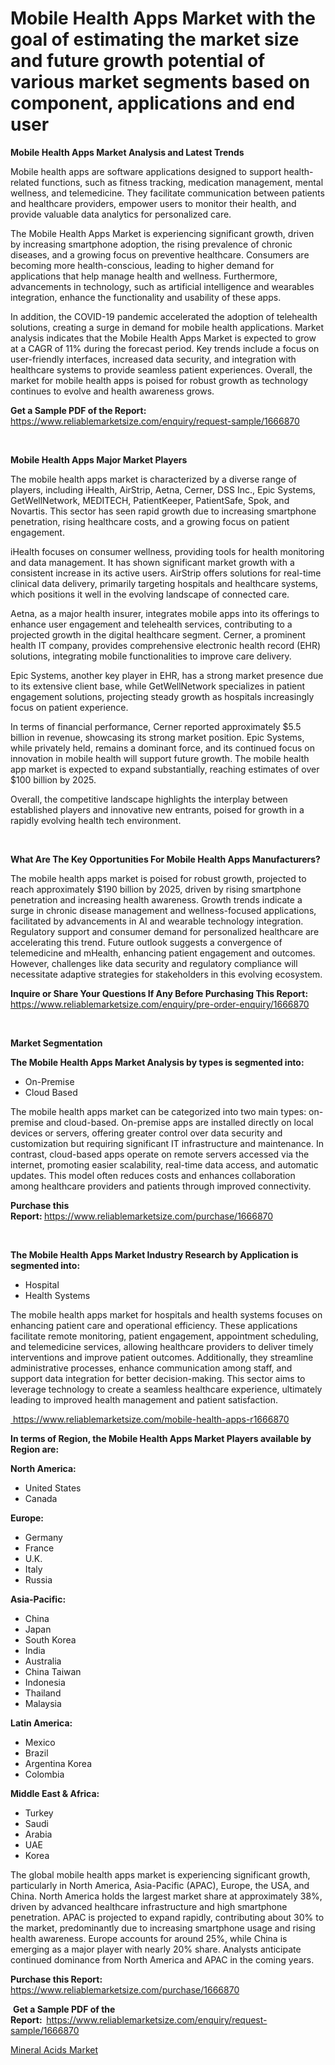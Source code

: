 <p><h1>Mobile Health Apps Market with the goal of estimating the market size and future growth potential of various market segments based on component, applications and end user</h1></p><p><strong>Mobile Health Apps Market Analysis and Latest Trends</strong></p>
<p><p>Mobile health apps are software applications designed to support health-related functions, such as fitness tracking, medication management, mental wellness, and telemedicine. They facilitate communication between patients and healthcare providers, empower users to monitor their health, and provide valuable data analytics for personalized care.</p><p>The Mobile Health Apps Market is experiencing significant growth, driven by increasing smartphone adoption, the rising prevalence of chronic diseases, and a growing focus on preventive healthcare. Consumers are becoming more health-conscious, leading to higher demand for applications that help manage health and wellness. Furthermore, advancements in technology, such as artificial intelligence and wearables integration, enhance the functionality and usability of these apps.</p><p>In addition, the COVID-19 pandemic accelerated the adoption of telehealth solutions, creating a surge in demand for mobile health applications. Market analysis indicates that the Mobile Health Apps Market is expected to grow at a CAGR of 11% during the forecast period. Key trends include a focus on user-friendly interfaces, increased data security, and integration with healthcare systems to provide seamless patient experiences. Overall, the market for mobile health apps is poised for robust growth as technology continues to evolve and health awareness grows.</p></p>
<p><strong>Get a Sample PDF of the Report:&nbsp;</strong> <a href="https://www.reliablemarketsize.com/enquiry/request-sample/1666870?utm_campaign=2393&utm_medium=2&utm_source=Github&utm_content=ia&utm_term=06032025&utm_id=mobile-health-apps">https://www.reliablemarketsize.com/enquiry/request-sample/1666870</a></p>
<p>&nbsp;</p>
<p><strong>Mobile Health Apps Major Market Players</strong></p>
<p><p>The mobile health apps market is characterized by a diverse range of players, including iHealth, AirStrip, Aetna, Cerner, DSS Inc., Epic Systems, GetWellNetwork, MEDITECH, PatientKeeper, PatientSafe, Spok, and Novartis. This sector has seen rapid growth due to increasing smartphone penetration, rising healthcare costs, and a growing focus on patient engagement.</p><p>iHealth focuses on consumer wellness, providing tools for health monitoring and data management. It has shown significant market growth with a consistent increase in its active users. AirStrip offers solutions for real-time clinical data delivery, primarily targeting hospitals and healthcare systems, which positions it well in the evolving landscape of connected care.</p><p>Aetna, as a major health insurer, integrates mobile apps into its offerings to enhance user engagement and telehealth services, contributing to a projected growth in the digital healthcare segment. Cerner, a prominent health IT company, provides comprehensive electronic health record (EHR) solutions, integrating mobile functionalities to improve care delivery.</p><p>Epic Systems, another key player in EHR, has a strong market presence due to its extensive client base, while GetWellNetwork specializes in patient engagement solutions, projecting steady growth as hospitals increasingly focus on patient experience.</p><p>In terms of financial performance, Cerner reported approximately $5.5 billion in revenue, showcasing its strong market position. Epic Systems, while privately held, remains a dominant force, and its continued focus on innovation in mobile health will support future growth. The mobile health app market is expected to expand substantially, reaching estimates of over $100 billion by 2025.</p><p>Overall, the competitive landscape highlights the interplay between established players and innovative new entrants, poised for growth in a rapidly evolving health tech environment.</p></p>
<p>&nbsp;</p>
<p><strong>What Are The Key Opportunities For Mobile Health Apps Manufacturers?</strong></p>
<p><p>The mobile health apps market is poised for robust growth, projected to reach approximately $190 billion by 2025, driven by rising smartphone penetration and increasing health awareness. Growth trends indicate a surge in chronic disease management and wellness-focused applications, facilitated by advancements in AI and wearable technology integration. Regulatory support and consumer demand for personalized healthcare are accelerating this trend. Future outlook suggests a convergence of telemedicine and mHealth, enhancing patient engagement and outcomes. However, challenges like data security and regulatory compliance will necessitate adaptive strategies for stakeholders in this evolving ecosystem.</p></p>
<p><strong>Inquire or Share Your Questions If Any Before Purchasing This Report:</strong> <a href="https://www.reliablemarketsize.com/enquiry/pre-order-enquiry/1666870?utm_campaign=2393&utm_medium=2&utm_source=Github&utm_content=ia&utm_term=06032025&utm_id=mobile-health-apps">https://www.reliablemarketsize.com/enquiry/pre-order-enquiry/1666870</a></p>
<p>&nbsp;</p>
<p><strong>Market Segmentation</strong></p>
<p><strong>The Mobile Health Apps Market Analysis by types is segmented into:</strong></p>
<p><ul><li>On-Premise</li><li>Cloud Based</li></ul></p>
<p><p>The mobile health apps market can be categorized into two main types: on-premise and cloud-based. On-premise apps are installed directly on local devices or servers, offering greater control over data security and customization but requiring significant IT infrastructure and maintenance. In contrast, cloud-based apps operate on remote servers accessed via the internet, promoting easier scalability, real-time data access, and automatic updates. This model often reduces costs and enhances collaboration among healthcare providers and patients through improved connectivity.</p></p>
<p><strong>Purchase this Report:&nbsp;</strong><a href="https://www.reliablemarketsize.com/purchase/1666870?utm_campaign=2393&utm_medium=2&utm_source=Github&utm_content=ia&utm_term=06032025&utm_id=mobile-health-apps">https://www.reliablemarketsize.com/purchase/1666870</a></p>
<p>&nbsp;</p>
<p><strong>The Mobile Health Apps Market Industry Research by Application is segmented into:</strong></p>
<p><ul><li>Hospital</li><li>Health Systems</li></ul></p>
<p><p>The mobile health apps market for hospitals and health systems focuses on enhancing patient care and operational efficiency. These applications facilitate remote monitoring, patient engagement, appointment scheduling, and telemedicine services, allowing healthcare providers to deliver timely interventions and improve patient outcomes. Additionally, they streamline administrative processes, enhance communication among staff, and support data integration for better decision-making. This sector aims to leverage technology to create a seamless healthcare experience, ultimately leading to improved health management and patient satisfaction.</p></p>
<p><a href="https://www.reliablemarketsize.com/mobile-health-apps-r1666870?utm_campaign=2393&utm_medium=2&utm_source=Github&utm_content=ia&utm_term=06032025&utm_id=mobile-health-apps">&nbsp;https://www.reliablemarketsize.com/mobile-health-apps-r1666870</a></p>
<p><strong>In terms of Region, the Mobile Health Apps Market Players available by Region are:</strong></p>
<p>
    <p> <strong> North America: </strong>
        <ul>
            <li>United States</li>
            <li>Canada</li>
        </ul>
        </p> 
    <p> <strong> Europe: </strong>
        <ul>
            <li>Germany</li>
            <li>France</li>
            <li>U.K.</li>
            <li>Italy</li>
            <li>Russia</li>
        </ul>
        </p> 
    <p> <strong> Asia-Pacific: </strong>
        <ul>
            <li>China</li>
            <li>Japan</li>
            <li>South Korea</li>
            <li>India</li>
            <li>Australia</li>
            <li>China Taiwan</li>
            <li>Indonesia</li>
            <li>Thailand</li>
            <li>Malaysia</li>
        </ul>
        </p> 
    <p> <strong> Latin America: </strong>
        <ul>
            <li>Mexico</li>
            <li>Brazil</li>
            <li>Argentina Korea</li>
            <li>Colombia</li>
        </ul>
        </p> 
    <p> <strong> Middle East & Africa: </strong>
        <ul>
            <li>Turkey</li>
            <li>Saudi</li>
            <li>Arabia</li>
            <li>UAE</li>
            <li>Korea</li>
        </ul>
    </p>
    </p>
<p><p>The global mobile health apps market is experiencing significant growth, particularly in North America, Asia-Pacific (APAC), Europe, the USA, and China. North America holds the largest market share at approximately 38%, driven by advanced healthcare infrastructure and high smartphone penetration. APAC is projected to expand rapidly, contributing about 30% to the market, predominantly due to increasing smartphone usage and rising health awareness. Europe accounts for around 25%, while China is emerging as a major player with nearly 20% share. Analysts anticipate continued dominance from North America and APAC in the coming years.</p></p>
<p><strong>Purchase this Report: </strong><a href="https://www.reliablemarketsize.com/purchase/1666870?utm_campaign=2393&utm_medium=2&utm_source=Github&utm_content=ia&utm_term=06032025&utm_id=mobile-health-apps">https://www.reliablemarketsize.com/purchase/1666870</a></p>
<p>&nbsp;<strong>Get a Sample PDF of the Report:&nbsp;&nbsp;</strong><a href="https://www.reliablemarketsize.com/enquiry/request-sample/1666870?utm_campaign=2393&utm_medium=2&utm_source=Github&utm_content=ia&utm_term=06032025&utm_id=mobile-health-apps">https://www.reliablemarketsize.com/enquiry/request-sample/1666870</a></p>
<p><strong></strong></p>
<p><p><a href="https://github.com/kbollin866/Market-Research-Report-List-1/blob/main/mineral-acids-market.md?utm_campaign=2393&utm_medium=2&utm_source=Github&utm_content=ia&utm_term=06032025&utm_id=mobile-health-apps">Mineral Acids Market</a></p></p>